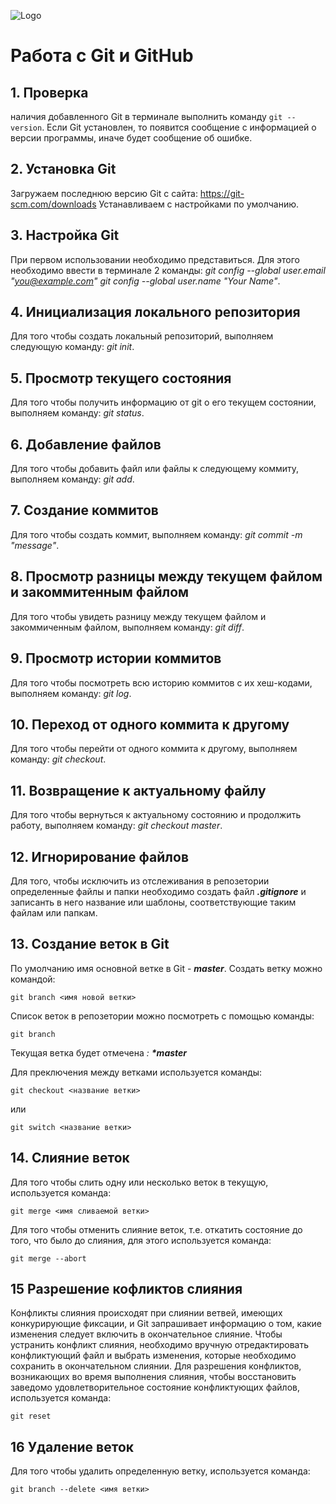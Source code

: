 ![Logo](git.png)
# **Работа с Git и GitHub**

## 1. Проверка 
наличия добавленного Git
 в терминале выполнить команду `git --version`.
 Если Git  установлен, то появится сообщение с информацией о версии программы, иначе будет сообщение об ошибке.

 ## 2. Установка Git
 Загружаем последнюю версию Git c сайта: https://git-scm.com/downloads
 Устанавливаем с настройками по умолчанию.

 ## 3. Настройка Git
  При первом использовании необходимо представиться.
  Для этого необходимо ввести в терминале 2 команды: 
  *git config --global user.email "you@example.com"*
  *git config --global user.name "Your Name"*.


## 4. Инициализация локального репозитория
Для того чтобы создать локальный репозиторий, выполняем следующую команду: *git init*.


  ## 5. Просмотр текущего состояния
  Для того чтобы получить информацию от git о его текущем состоянии, выполняем команду: *git status*.

  ## 6. Добавление файлов
  Для того чтобы добавить файл или файлы к следующему коммиту, выполняем команду: *git add*.

  ## 7. Создание коммитов
  Для того чтобы создать коммит, выполняем команду: *git commit -m "message"*.

  ## 8. Просмотр разницы между текущем файлом и закоммитенным файлом
  Для того чтобы увидеть разницу между текущем файлом и закоммиченным файлом, выполняем команду: *git diff*.

  ## 9. Просмотр истории коммитов
  Для того чтобы посмотреть всю историю коммитов с их хеш-кодами, выполняем команду: *git log*.
  
  ## 10. Переход от одного коммита к другому
  Для того чтобы перейти от одного коммита к другому, выполняем команду: *git checkout*.

  ## 11. Возвращение к актуальному файлу
  Для того чтобы вернуться к актуальному состоянию и продолжить работу, выполняем команду: *git checkout master*.

  ## 12. Игнорирование файлов
  Для того, чтобы исключить из отслеживания в репозетории определенные файлы и папки необходимо создать файл ***.gitignore*** и записанть в него название или шаблоны, соответствующие таким файлам или папкам.
   
  ## 13. Создание веток в Git
  По умолчанию имя основной ветке в Git - ***master***. 
  Создать ветку можно командой:
  ```
  git branch <имя новой ветки>
  ```
  Список веток в репозетории можно посмотреть с помощью команды:
   ```
   git branch
   ```
   Текущая ветка будет отмечена *: **\*master***

   Для преключения между ветками используется команды:
  ```
  git checkout <название ветки>
  ```
  или
  ```
  git switch <название ветки>
  ```
  
## 14. Слияние веток
Для того чтобы слить одну или несколько веток в текущую, используется команда:
```
git merge <имя сливаемой ветки>
```
Для того чтобы отменить слияние веток, т.е. откатить состояние до того, что было до слияния, для этого используется команда:
```
git merge --abort
```
  ## 15 Разрешение кофликтов слияния
  Конфликты слияния происходят при слиянии ветвей, имеющих конкурирующие фиксации, и Git запрашивает информацию о том, какие изменения следует включить в окончательное слияние.
  Чтобы устранить конфликт слияния, необходимо вручную отредактировать конфликтующий файл и выбрать изменения, которые необходимо сохранить в окончательном слиянии.
  Для разрешения конфликтов, возникающих во время выполнения слияния, чтобы восстановить заведомо удовлетворительное состояние конфликтующих файлов, используется команда:
```
git reset
```
  ## 16 Удаление веток
  Для того чтобы удалить определенную ветку, используется команда:
  ```
  git branch --delete <имя ветки>
  ```

